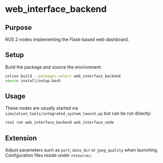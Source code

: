 # web_interface_backend

## Purpose
ROS 2 nodes implementing the Flask-based web dashboard.

## Setup
Build the package and source the environment:

```bash
colcon build --packages-select web_interface_backend
source install/setup.bash
```

## Usage
These nodes are usually started via `simulation_tools/integrated_system_launch.py` but can be run directly:

```bash
ros2 run web_interface_backend web_interface_node
```

## Extension
Adjust parameters such as `port`, `data_dir` or `jpeg_quality` when launching. Configuration files reside under `resource/`.
